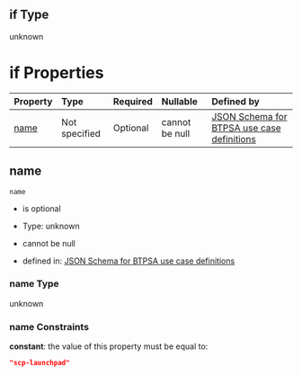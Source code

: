 ## if Type

unknown

# if Properties

| Property      | Type          | Required | Nullable       | Defined by                                                                                                                                                                                                          |
| :------------ | :------------ | :------- | :------------- | :------------------------------------------------------------------------------------------------------------------------------------------------------------------------------------------------------------------ |
| [name](#name) | Not specified | Optional | cannot be null | [JSON Schema for BTPSA use case definitions](btpsa-usecase-properties-services-items-allof-1-then-allof-107-if-properties-name.md "undefined#/properties/services/items/allOf/1/then/allOf/107/if/properties/name") |

## name



`name`

*   is optional

*   Type: unknown

*   cannot be null

*   defined in: [JSON Schema for BTPSA use case definitions](btpsa-usecase-properties-services-items-allof-1-then-allof-107-if-properties-name.md "undefined#/properties/services/items/allOf/1/then/allOf/107/if/properties/name")

### name Type

unknown

### name Constraints

**constant**: the value of this property must be equal to:

```json
"scp-launchpad"
```
